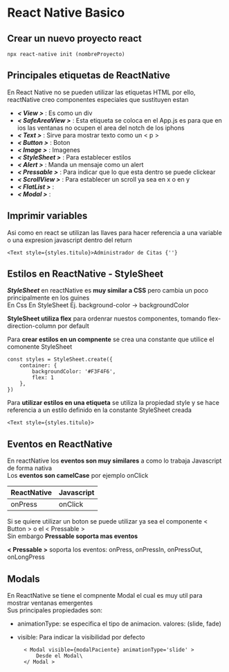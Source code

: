 # React Native Basico

## Crear un nuevo proyecto react

    npx react-native init (nombreProyecto)



## Principales etiquetas de ReactNative

En React Native no se pueden utilizar las etiquetas HTML por ello, reactNative creo componentes especiales que sustituyen estan

- ***< View >*** : Es como un div
- ***< SafeAreaView >*** : Esta etiqueta se coloca en el App.js es para que en ios las ventanas no ocupen el area del notch de los iphons
- ***< Text >*** : Sirve para mostrar texto como un < p >
- ***< Button >*** : Boton
- ***< Image >*** : Imagenes
- ***< StyleSheet >*** : Para establecer estilos
- ***< Alert >*** : Manda un mensaje como un alert
- ***< Pressable >*** : Para indicar que lo que esta dentro se puede clickear
- ***< ScrollView >*** : Para establecer un scroll ya sea en x o en y
- ***< FlatList >*** : 
- ***< Modal >*** :

## Imprimir variables

Asi como en react se utilizan las llaves para hacer referencia a una variable o una expresion javascript dentro del return

    <Text style={styles.titulo}>Administrador de Citas {''}


## Estilos en ReactNative - StyleSheet

***StyleSheet*** en reactNative es **muy similar a CSS** pero cambia un poco principalmente en los guines\
    En Css               En StyleSheet
Ej. background-color -> backgroundColor 

**StyleSheet utiliza flex** para ordenrar nuestos componentes, tomando flex-direction-column por default

Para **crear estilos en un compnente** se crea una constante que utilice el comonente StyleSheet

    const styles = StyleSheet.create({
        container: {
            backgroundColor: '#F3F4F6',
            flex: 1
        },
    })

Para **utilizar estilos en una etiqueta** se utiliza la propiedad style y se hace referencia a un estilo definido en la constante StyleSheet creada

    <Text style={styles.titulo}>

## Eventos en ReactNative

En reactNative los **eventos son muy similares** a como lo trabaja Javascript de forma nativa\
Los **eventos son camelCase** por ejemplo onClick

| ReactNative | Javascript |
| :---------- | :--------- |
| onPress     | onClick    |


Si se quiere utilizar un boton se puede utilizar ya sea el componente < Button > o el < Pressable >\
Sin embargo **Pressable soporta mas eventos**

**< Pressable >** soporta los eventos: onPress, onPressIn, onPressOut, onLongPress


## Modals

En ReactNative se tiene el compnente Modal el cual es muy util para mostrar ventanas emergentes\
Sus principales propiedades son:
- animationType: se especifica el tipo de animacion. valores: (slide, fade)
- visible: Para indicar la visibilidad por defecto

        < Modal visible={modalPaciente} animationType='slide' >
            Desde el Modal\
        </ Modal >


    